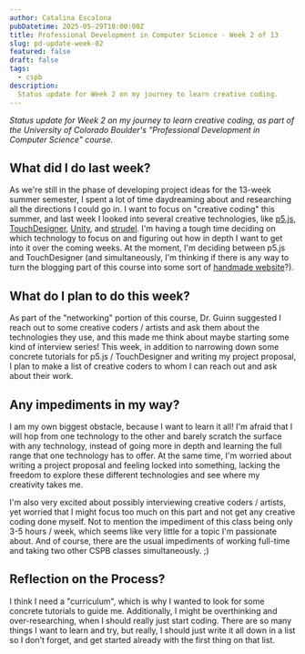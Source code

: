 ```yaml
---
author: Catalina Escalona
pubDatetime: 2025-05-29T18:00:00Z
title: Professional Development in Computer Science - Week 2 of 13
slug: pd-update-week-02
featured: false
draft: false
tags:
  - cspb
description:
  Status update for Week 2 on my journey to learn creative coding.
---
```


<i>Status update for Week 2 on my journey to learn creative coding, as part of the University of Colorado Boulder's "Professional Development in Computer Science" course.</i>

## What did I do last week?

As we're still in the phase of developing project ideas for the 13-week summer semester, I spent a lot of time daydreaming about and researching all the directions I could go in. I want to focus on "creative coding" this summer, and last week I looked into several creative technologies, like [p5.js](https://p5js.org/), [TouchDesigner](https://derivative.ca/), [Unity](https://unity.com/), and [strudel](https://strudel.cc/). I'm having a tough time deciding on which technology to focus on and figuring out how in depth I want to get into it over the coming weeks. At the moment, I'm deciding between p5.js and TouchDesigner (and simultaneously, I'm thinking if there is any way to turn the blogging part of this course into some sort of [handmade website](https://www.figma.com/blog/making-space-for-a-handmade-web/)?). 

## What do I plan to do this week?

As part of the "networking" portion of this course, Dr. Guinn suggested I reach out to some creative coders / artists and ask them about the technologies they use, and this made me think about maybe starting some kind of interview series! This week, in addition to narrowing down some concrete tutorials for p5.js / TouchDesigner and writing my project proposal, I plan to make a list of creative coders to whom I can reach out and ask about their work. 

## Any impediments in my way?

I am my own biggest obstacle, because I want to learn it all! I'm afraid that I will hop from one technology to the other and barely scratch the surface with any technology, instead of going more in depth and learning the full range that one technology has to offer. At the same time, I'm worried about writing a project proposal and feeling locked into something, lacking the freedom to explore these different technologies and see where my creativity takes me. 

I'm also very excited about possibly interviewing creative coders / artists, yet worried that I might focus too much on this part and not get any creative coding done myself. Not to mention the impediment of this class being only 3-5 hours / week, which seems like very little for a topic I'm passionate about. And of course, there are the usual impediments of working full-time and taking two other CSPB classes simultaneously. ;)

## Reflection on the Process?

I think I need a "curriculum", which is why I wanted to look for some concrete tutorials to guide me. Additionally, I might be overthinking and over-researching, when I should really just start coding. There are so many things I want to learn and try, but really, I should just write it all down in a list so I don't forget, and get started already with the first thing on that list.
